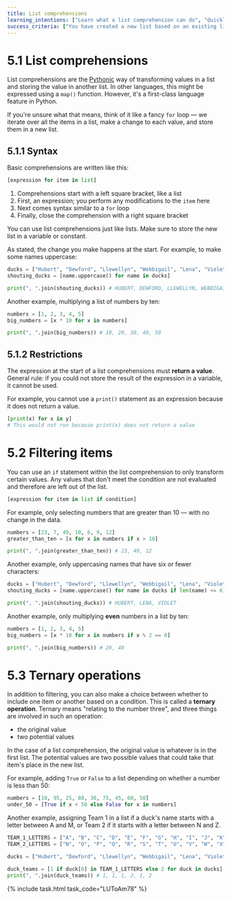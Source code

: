 ```yaml
---
title: List comprehensions
learning_intentions: ["Learn what a list comprehension can do", "Quickly create a new list based on an existing list using a comprehension", "Transform the values in a list and store them in a new list"]
success_criteria: ["You have created a new list based on an existing list using a comprehension", "You have transformed values in a list using a comprehension"]
---
```


# 5.1 List comprehensions

List comprehensions are the [Pythonic](https://realpython.com/learning-paths/writing-pythonic-code/) way of transforming values in a list and storing the value in another list. In other languages, this might be expressed using a ``map()`` function. However, it's a first-class language feature in Python.

If you're unsure what that means, think of it like a fancy ``for`` loop — we iterate over all the items in a list, make a change to each value, and store them in a new list.

## 5.1.1 Syntax

Basic comprehensions are written like this:

```python
[expression for item in list]
```

1. Comprehensions start with a left square bracket, like a list
2. First, an expression; you perform any modifications to the ``item`` here
3. Next comes syntax similar to a ``for`` loop
4. Finally, close the comprehension with a right square bracket

You can use list comprehensions just like lists. Make sure to store the new list in a variable or constant.

As stated, the change you make happens at the start. For example, to make some names uppercase:

```python
ducks = ["Hubert", "Dewford", "Llewellyn", "Webbigail", "Lena", "Violet"]
shouting_ducks = [name.uppercase() for name in ducks]

print(", ".join(shouting_ducks)) # HUBERT, DEWFORD, LLEWELLYN, WEBBIGAIL, LENA, VIOLET
```

Another example, multiplying a list of numbers by ten:

```python
numbers = [1, 2, 3, 4, 5]
big_numbers = [x * 10 for x in numbers]

print(", ".join(big_numbers)) # 10, 20, 30, 40, 50
```

## 5.1.2 Restrictions

The expression at the start of a list comprehensions must **return a value**. General rule: if you could not store the result of the expression in a variable, it cannot be used.

For example, you cannot use a ``print()`` statement as an expression because it does not return a value. 

```python
[print(x) for x in y]
# This would not run because print(x) does not return a value
```

# 5.2 Filtering items

You can use an ``if`` statement within the list comprehension to only transform certain values. Any values that don't meet the condition are not evaluated and therefore are left out of the list.

```python
[expression for item in list if condition]
```

For example, only selecting numbers that are greater than 10 — with no change in the data.

```python
numbers = [23, 7, 49, 10, 6, 9, 12]
greater_than_ten = [x for x in numbers if x > 10]

print(", ".join(greater_than_ten)) # 23, 49, 12
```

Another example, only uppercasing names that have six or fewer characters:

```python
ducks = ["Hubert", "Dewford", "Llewellyn", "Webbigail", "Lena", "Violet"]
shouting_ducks = [name.uppercase() for name in ducks if len(name) <= 6]

print(", ".join(shouting_ducks)) # HUBERT, LENA, VIOLET
```

Another example, only multiplying **even** numbers in a list by ten:

```python
numbers = [1, 2, 3, 4, 5]
big_numbers = [x * 10 for x in numbers if x % 2 == 0]

print(", ".join(big_numbers)) # 20, 40
```

# 5.3 Ternary operations

In addition to filtering, you can also make a choice between whether to include one item or another based on a condition. This is called a **ternary operation**. Ternary means "relating to the number three", and three things are involved in such an operation:

- the original value
- two potential values

In the case of a list comprehension, the original value is whatever is in the first list. The potential values are two possible values that could take that item's place in the new list.

For example, adding ``True`` or ``False`` to a list depending on whether a number is less than 50:

```python
numbers = [10, 95, 25, 80, 30, 75, 45, 60, 50]
under_50 = [True if x < 50 else False for x in numbers]
```

Another example, assigning Team 1 in a list if a duck's name starts with a letter between A and M, or Team 2 if it starts with a letter between N and Z.

```python
TEAM_1_LETTERS = ["A", "B", "C", "D", "E", "F", "G", "H", "I", "J", "K", "L", "M"]
TEAM_2_LETTERS = ["N", "O", "P", "Q", "R", "S", "T", "U", "V", "W", "X", "Y", "Z"]

ducks = ["Hubert", "Dewford", "Llewellyn", "Webbigail", "Lena", "Violet"]

duck_teams = [1 if duck[0] in TEAM_1_LETTERS else 2 for duck in ducks]
print(", ".join(duck_teams)) # 1, 1, 1, 2, 1, 2
```

{% include task.html task_code="LUToAm78" %}